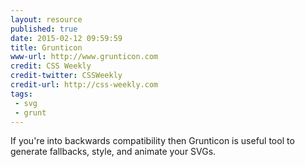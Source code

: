 ```yaml
---
layout: resource
published: true
date: 2015-02-12 09:59:59
title: Grunticon
www-url: http://www.grunticon.com
credit: CSS Weekly
credit-twitter: CSSWeekly
credit-url: http://css-weekly.com
tags:
 - svg
 - grunt
---
```


If you're into backwards compatibility then Grunticon is useful tool to generate fallbacks, style, and animate your SVGs. 